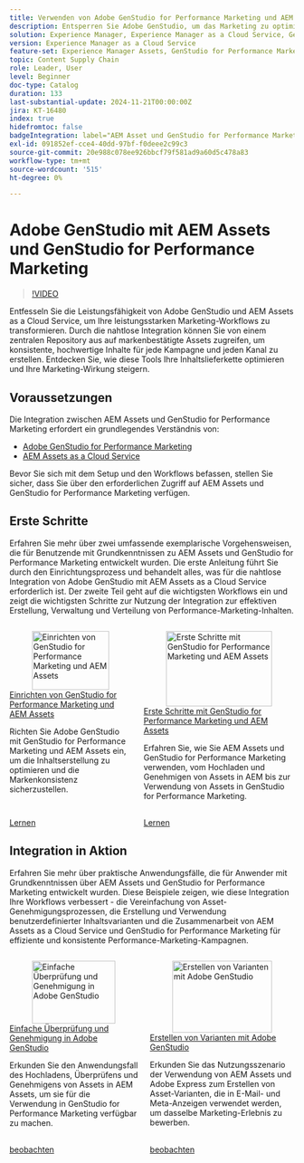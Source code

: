 ```yaml
---
title: Verwenden von Adobe GenStudio for Performance Marketing und AEM Assets
description: Entsperren Sie Adobe GenStudio, um das Marketing zu optimieren. Zugriff auf markengeprüfte Assets und kanalübergreifende Erstellung konsistenter, hochwertiger Inhalte.
solution: Experience Manager, Experience Manager as a Cloud Service, GenStudio for Performance Marketing
version: Experience Manager as a Cloud Service
feature-set: Experience Manager Assets, GenStudio for Performance Marketing
topic: Content Supply Chain
role: Leader, User
level: Beginner
doc-type: Catalog
duration: 133
last-substantial-update: 2024-11-21T00:00:00Z
jira: KT-16480
index: true
hidefromtoc: false
badgeIntegration: label="AEM Asset und GenStudio for Performance Marketing" type="positive"
exl-id: 091852ef-cce4-40dd-97bf-f0deee2c99c3
source-git-commit: 20e988c078ee926bbcf79f581ad9a60d5c478a83
workflow-type: tm+mt
source-wordcount: '515'
ht-degree: 0%

---
```


# Adobe GenStudio mit AEM Assets und GenStudio for Performance Marketing

>[!VIDEO](https://video.tv.adobe.com/v/3439275/?learn=on&captions=ger)

Entfesseln Sie die Leistungsfähigkeit von Adobe GenStudio und AEM Assets as a Cloud Service, um Ihre leistungsstarken Marketing-Workflows zu transformieren. Durch die nahtlose Integration können Sie von einem zentralen Repository aus auf markenbestätigte Assets zugreifen, um konsistente, hochwertige Inhalte für jede Kampagne und jeden Kanal zu erstellen. Entdecken Sie, wie diese Tools Ihre Inhaltslieferkette optimieren und Ihre Marketing-Wirkung steigern.

## Voraussetzungen

Die Integration zwischen AEM Assets und GenStudio for Performance Marketing erfordert ein grundlegendes Verständnis von:

* [Adobe GenStudio for Performance Marketing](https://experienceleague.adobe.com/de/browse/genstudio-for-performance-marketing)
* [AEM Assets as a Cloud Service](https://experienceleague.adobe.com/de/docs/experience-manager-cloud-service/content/assets/overview)

Bevor Sie sich mit dem Setup und den Workflows befassen, stellen Sie sicher, dass Sie über den erforderlichen Zugriff auf AEM Assets und GenStudio for Performance Marketing verfügen.

## Erste Schritte

Erfahren Sie mehr über zwei umfassende exemplarische Vorgehensweisen, die für Benutzende mit Grundkenntnissen zu AEM Assets und GenStudio for Performance Marketing entwickelt wurden. Die erste Anleitung führt Sie durch den Einrichtungsprozess und behandelt alles, was für die nahtlose Integration von Adobe GenStudio mit AEM Assets as a Cloud Service erforderlich ist. Der zweite Teil geht auf die wichtigsten Workflows ein und zeigt die wichtigsten Schritte zur Nutzung der Integration zur effektiven Erstellung, Verwaltung und Verteilung von Performance-Marketing-Inhalten.

<!-- CARDS 

* https://experienceleague.adobe.com/de/docs/integrations-learn/experience-cloud/tutorials/genstudio-for-performance-marketing-experience-manager/setup
    {title=Set up GenStudio for Performance Marketing and AEM Assets}
    {cta=Learn}
    {image=https://experienceleague.adobe.com/de/docs/integrations-learn/experience-cloud/solution-categories/media_1f4cfd2b3f7e2e83862f8a00ce6fc4cd4b21650d1.png?width=2000&format=webply&optimize=medium}
* https://experienceleague.adobe.com/de/docs/integrations-learn/experience-cloud/tutorials/genstudio-for-performance-marketing-experience-manager/integration-walkthrough
    {title=Get started with GenStudio for Performance Marketing and AEM Assets}
    {cta=Learn}

-->
<!-- START CARDS HTML - DO NOT MODIFY BY HAND -->
<div class="columns">
    <div class="column is-half-tablet is-half-desktop is-one-third-widescreen" aria-label="Set up GenStudio for Performance Marketing and AEM Assets">
        <div class="card" style="height: 100%; display: flex; flex-direction: column; height: 100%;">
            <div class="card-image">
                <figure class="image x-is-16by9">
                    <a href="https://experienceleague.adobe.com/de/docs/integrations-learn/experience-cloud/tutorials/genstudio-for-performance-marketing-experience-manager/setup" title="Einrichten von GenStudio for Performance Marketing und AEM Assets" target="_blank" rel="referrer">
                        <img class="is-bordered-r-small" src="https://experienceleague.adobe.com/de/docs/integrations-learn/experience-cloud/solution-categories/media_1f4cfd2b3f7e2e83862f8a00ce6fc4cd4b21650d1.png?width=400&format=webply&optimize=medium" alt="Einrichten von GenStudio for Performance Marketing und AEM Assets"
                             style="width: 100%; aspect-ratio: 16 / 9; object-fit: cover; overflow: hidden; display: block; margin: auto;">
                    </a>
                </figure>
            </div>
            <div class="card-content is-padded-small" style="display: flex; flex-direction: column; flex-grow: 1; justify-content: space-between;">
                <div class="top-card-content">
                    <p class="headline is-size-6 has-text-weight-bold">
                        <a href="https://experienceleague.adobe.com/de/docs/integrations-learn/experience-cloud/tutorials/genstudio-for-performance-marketing-experience-manager/setup" target="_blank" rel="referrer" title="Einrichten von GenStudio for Performance Marketing und AEM Assets">Einrichten von GenStudio for Performance Marketing und AEM Assets</a>
                    </p>
                    <p class="is-size-6">Richten Sie Adobe GenStudio mit GenStudio for Performance Marketing und AEM Assets ein, um die Inhaltserstellung zu optimieren und die Markenkonsistenz sicherzustellen.</p>
                </div>
                <a href="https://experienceleague.adobe.com/de/docs/integrations-learn/experience-cloud/tutorials/genstudio-for-performance-marketing-experience-manager/setup" target="_blank" rel="referrer" class="spectrum-Button spectrum-Button--outline spectrum-Button--primary spectrum-Button--sizeM" style="align-self: flex-start; margin-top: 1rem;">
                    <span class="spectrum-Button-label has-no-wrap has-text-weight-bold">Lernen</span>
                </a>
            </div>
        </div>
    </div>
    <div class="column is-half-tablet is-half-desktop is-one-third-widescreen" aria-label="Get started with GenStudio for Performance Marketing and AEM Assets">
        <div class="card" style="height: 100%; display: flex; flex-direction: column; height: 100%;">
            <div class="card-image">
                <figure class="image x-is-16by9">
                    <a href="https://experienceleague.adobe.com/de/docs/integrations-learn/experience-cloud/tutorials/genstudio-for-performance-marketing-experience-manager/integration-walkthrough" title="Erste Schritte mit GenStudio for Performance Marketing und AEM Assets" target="_blank" rel="referrer">
                        <img class="is-bordered-r-small" src="https://video.tv.adobe.com/v/3439286/?format=jpeg&nocache=1739560516243&captions=ger" alt="Erste Schritte mit GenStudio for Performance Marketing und AEM Assets"
                             style="width: 100%; aspect-ratio: 16 / 9; object-fit: cover; overflow: hidden; display: block; margin: auto;">
                    </a>
                </figure>
            </div>
            <div class="card-content is-padded-small" style="display: flex; flex-direction: column; flex-grow: 1; justify-content: space-between;">
                <div class="top-card-content">
                    <p class="headline is-size-6 has-text-weight-bold">
                        <a href="https://experienceleague.adobe.com/de/docs/integrations-learn/experience-cloud/tutorials/genstudio-for-performance-marketing-experience-manager/integration-walkthrough" target="_blank" rel="referrer" title="Erste Schritte mit GenStudio for Performance Marketing und AEM Assets">Erste Schritte mit GenStudio for Performance Marketing und AEM Assets</a>
                    </p>
                    <p class="is-size-6">Erfahren Sie, wie Sie AEM Assets und GenStudio for Performance Marketing verwenden, vom Hochladen und Genehmigen von Assets in AEM bis zur Verwendung von Assets in GenStudio for Performance Marketing.</p>
                </div>
                <a href="https://experienceleague.adobe.com/de/docs/integrations-learn/experience-cloud/tutorials/genstudio-for-performance-marketing-experience-manager/integration-walkthrough" target="_blank" rel="referrer" class="spectrum-Button spectrum-Button--outline spectrum-Button--primary spectrum-Button--sizeM" style="align-self: flex-start; margin-top: 1rem;">
                    <span class="spectrum-Button-label has-no-wrap has-text-weight-bold">Lernen</span>
                </a>
            </div>
        </div>
    </div>
</div>
<!-- END CARDS HTML - DO NOT MODIFY BY HAND -->

## Integration in Aktion

Erfahren Sie mehr über praktische Anwendungsfälle, die für Anwender mit Grundkenntnissen über AEM Assets und GenStudio for Performance Marketing entwickelt wurden. Diese Beispiele zeigen, wie diese Integration Ihre Workflows verbessert - die Vereinfachung von Asset-Genehmigungsprozessen, die Erstellung und Verwendung benutzerdefinierter Inhaltsvarianten und die Zusammenarbeit von AEM Assets as a Cloud Service und GenStudio for Performance Marketing für effiziente und konsistente Performance-Marketing-Kampagnen.

<!-- CARDS 

* https://experienceleague.adobe.com/de/docs/integrations-learn/experience-cloud/tutorials/genstudio-for-performance-marketing-experience-manager/use-cases/use-case-1
* https://experienceleague.adobe.com/de/docs/integrations-learn/experience-cloud/tutorials/genstudio-for-performance-marketing-experience-manager/use-cases/use-case-2

-->
<!-- START CARDS HTML - DO NOT MODIFY BY HAND -->
<div class="columns">
    <div class="column is-half-tablet is-half-desktop is-one-third-widescreen" aria-label="Lightweight review and approval in Adobe GenStudio">
        <div class="card" style="height: 100%; display: flex; flex-direction: column; height: 100%;">
            <div class="card-image">
                <figure class="image x-is-16by9">
                    <a href="https://experienceleague.adobe.com/de/docs/integrations-learn/experience-cloud/tutorials/genstudio-for-performance-marketing-experience-manager/use-cases/use-case-1" title="Einfache Überprüfung und Genehmigung in Adobe GenStudio" target="_blank" rel="referrer">
                        <img class="is-bordered-r-small" src="https://video.tv.adobe.com/v/3439297/?format=jpeg&nocache=1739560516635&captions=ger" alt="Einfache Überprüfung und Genehmigung in Adobe GenStudio"
                             style="width: 100%; aspect-ratio: 16 / 9; object-fit: cover; overflow: hidden; display: block; margin: auto;">
                    </a>
                </figure>
            </div>
            <div class="card-content is-padded-small" style="display: flex; flex-direction: column; flex-grow: 1; justify-content: space-between;">
                <div class="top-card-content">
                    <p class="headline is-size-6 has-text-weight-bold">
                        <a href="https://experienceleague.adobe.com/de/docs/integrations-learn/experience-cloud/tutorials/genstudio-for-performance-marketing-experience-manager/use-cases/use-case-1" target="_blank" rel="referrer" title="Einfache Überprüfung und Genehmigung in Adobe GenStudio">Einfache Überprüfung und Genehmigung in Adobe GenStudio</a>
                    </p>
                    <p class="is-size-6">Erkunden Sie den Anwendungsfall des Hochladens, Überprüfens und Genehmigens von Assets in AEM Assets, um sie für die Verwendung in GenStudio for Performance Marketing verfügbar zu machen.</p>
                </div>
                <a href="https://experienceleague.adobe.com/de/docs/integrations-learn/experience-cloud/tutorials/genstudio-for-performance-marketing-experience-manager/use-cases/use-case-1" target="_blank" rel="referrer" class="spectrum-Button spectrum-Button--outline spectrum-Button--primary spectrum-Button--sizeM" style="align-self: flex-start; margin-top: 1rem;">
                    <span class="spectrum-Button-label has-no-wrap has-text-weight-bold">beobachten</span>
                </a>
            </div>
        </div>
    </div>
    <div class="column is-half-tablet is-half-desktop is-one-third-widescreen" aria-label="Create variants with Adobe GenStudio">
        <div class="card" style="height: 100%; display: flex; flex-direction: column; height: 100%;">
            <div class="card-image">
                <figure class="image x-is-16by9">
                    <a href="https://experienceleague.adobe.com/de/docs/integrations-learn/experience-cloud/tutorials/genstudio-for-performance-marketing-experience-manager/use-cases/use-case-2" title="Erstellen von Varianten mit Adobe GenStudio" target="_blank" rel="referrer">
                        <img class="is-bordered-r-small" src="https://video.tv.adobe.com/v/3439308/?format=jpeg&nocache=1739560516573&captions=ger" alt="Erstellen von Varianten mit Adobe GenStudio"
                             style="width: 100%; aspect-ratio: 16 / 9; object-fit: cover; overflow: hidden; display: block; margin: auto;">
                    </a>
                </figure>
            </div>
            <div class="card-content is-padded-small" style="display: flex; flex-direction: column; flex-grow: 1; justify-content: space-between;">
                <div class="top-card-content">
                    <p class="headline is-size-6 has-text-weight-bold">
                        <a href="https://experienceleague.adobe.com/de/docs/integrations-learn/experience-cloud/tutorials/genstudio-for-performance-marketing-experience-manager/use-cases/use-case-2" target="_blank" rel="referrer" title="Erstellen von Varianten mit Adobe GenStudio">Erstellen von Varianten mit Adobe GenStudio</a>
                    </p>
                    <p class="is-size-6">Erkunden Sie das Nutzungsszenario der Verwendung von AEM Assets und Adobe Express zum Erstellen von Asset-Varianten, die in E-Mail- und Meta-Anzeigen verwendet werden, um dasselbe Marketing-Erlebnis zu bewerben.</p>
                </div>
                <a href="https://experienceleague.adobe.com/de/docs/integrations-learn/experience-cloud/tutorials/genstudio-for-performance-marketing-experience-manager/use-cases/use-case-2" target="_blank" rel="referrer" class="spectrum-Button spectrum-Button--outline spectrum-Button--primary spectrum-Button--sizeM" style="align-self: flex-start; margin-top: 1rem;">
                    <span class="spectrum-Button-label has-no-wrap has-text-weight-bold">beobachten</span>
                </a>
            </div>
        </div>
    </div>
</div>
<!-- END CARDS HTML - DO NOT MODIFY BY HAND -->


<br/>
<br/>